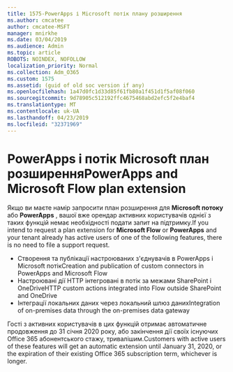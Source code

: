 ```yaml
---
title: 1575-PowerApps і Microsoft потік плану розширення
ms.author: cmcatee
author: cmcatee-MSFT
manager: mnirkhe
ms.date: 03/04/2019
ms.audience: Admin
ms.topic: article
ROBOTS: NOINDEX, NOFOLLOW
localization_priority: Normal
ms.collection: Adm_O365
ms.custom: 1575
ms.assetid: (guid of old soc version if any)
ms.openlocfilehash: 1a47d0fc1d33d85f61fb80a1f451d1f5af08f060
ms.sourcegitcommit: 9d78905c512192ffc4675468abd2efc5f2e4baf4
ms.translationtype: MT
ms.contentlocale: uk-UA
ms.lasthandoff: 04/23/2019
ms.locfileid: "32371969"
---
```

# <a name="powerapps-and-microsoft-flow-plan-extension"></a><span data-ttu-id="7fc29-102">PowerApps і потік Microsoft план розширення</span><span class="sxs-lookup"><span data-stu-id="7fc29-102">PowerApps and Microsoft Flow plan extension</span></span>

<span data-ttu-id="7fc29-103">Якщо ви маєте намір запросити план розширення для **Microsoft потоку** або **PowerApps** , вашої вже орендар активних користувачів однієї з таких функцій немає необхідності подати запит на підтримку.</span><span class="sxs-lookup"><span data-stu-id="7fc29-103">If you intend to request a plan extension for **Microsoft Flow** or **PowerApps** and your tenant already has active users of one of the following features, there is no need to file a support request.</span></span>

- <span data-ttu-id="7fc29-104">Створення та публікації настроюваних з'єднувачів в PowerApps і Microsoft потік</span><span class="sxs-lookup"><span data-stu-id="7fc29-104">Creation and publication of custom connectors in PowerApps and Microsoft Flow</span></span>
- <span data-ttu-id="7fc29-105">Настроювані дії HTTP інтегровані в потік за межами SharePoint і OneDrive</span><span class="sxs-lookup"><span data-stu-id="7fc29-105">HTTP custom actions integrated into Flow outside SharePoint and OneDrive</span></span>
- <span data-ttu-id="7fc29-106">Інтеграції локальних даних через локальний шлюз даних</span><span class="sxs-lookup"><span data-stu-id="7fc29-106">Integration of on-premises data through the on-premises  data gateway</span></span>

<span data-ttu-id="7fc29-107">Гості з активних користувачів в цих функцій отримає автоматичне продовження до 31 січня 2020 року, або закінчення дії своїх існуючих Office 365 абонентського стажу, тривалішим.</span><span class="sxs-lookup"><span data-stu-id="7fc29-107">Customers with active users of these features will get an automatic extension until January 31, 2020, or the expiration of their existing Office 365 subscription term, whichever is longer.</span></span>